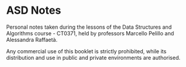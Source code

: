 # ASD Notes
Personal notes taken during the lessons of the Data Structures and Algorithms course - CT0371, held by professors Marcello Pelillo and Alessandra Raffaetà.

Any commercial use of this booklet is strictly prohibited, while its distribution and use in public and private environments are authorised.
